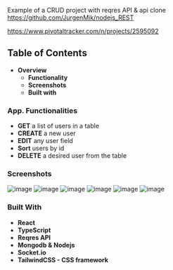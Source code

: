 Example of a CRUD project with reqres API & api clone https://github.com/JurgenMik/nodejs_REST

https://www.pivotaltracker.com/n/projects/2595092
## Table of Contents
* <strong>Overview</strong>
    * <strong>Functionality</strong>
    * <strong>Screenshots</strong>
    * <strong>Built with</strong>
### App. Functionalities
* <strong>GET</strong> a list of users in a table
* <strong>CREATE</strong> a new user 
* <strong>EDIT</strong> any user field
* <strong>Sort</strong> users by id
* <strong>DELETE</strong> a desired user from the table
### Screenshots
![image](https://user-images.githubusercontent.com/89903354/190455762-36d3b0cb-be9e-4d05-8e9c-7325b4517196.png)
![image](https://user-images.githubusercontent.com/89903354/190455928-8e2f461b-b437-4b9b-85b4-54c919a33093.png)
![image](https://user-images.githubusercontent.com/89903354/190456185-eed05d85-facd-4c91-80b2-c60a07e81b38.png)
![image](https://user-images.githubusercontent.com/89903354/190456389-ac46c7d6-6a33-4446-8716-d1a524bb0437.png)
![image](https://user-images.githubusercontent.com/89903354/190896053-b09a67b5-297e-4280-ac62-d5e3923f2a6a.png)
![image](https://user-images.githubusercontent.com/89903354/190456519-b8ce5919-75b0-4756-9866-98b55551d6d8.png)
### Built With
* <strong>React</strong>
* <strong>TypeScript</strong>
* <strong>Reqres API </strong>
* <strong>Mongodb & Nodejs</strong>
* <strong>Socket.io</strong>
* <strong>TailwindCSS - CSS framework</strong>
